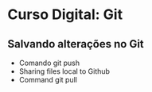 # Curso Digital: Git

## Salvando alterações no Git

* Comando git push
* Sharing files local to Github
* Command git pull



